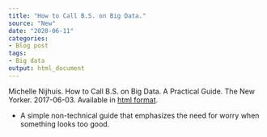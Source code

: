 ```yaml
---
title: "How to Call B.S. on Big Data."
source: "New"
date: "2020-06-11"
categories:
- Blog post
tags:
- Big data
output: html_document
---
```


Michelle Nijhuis. How to Call B.S. on Big Data. A Practical Guide. The New Yorker. 2017-06-03. Available in [html format](https://www.newyorker.com/tech/annals-of-technology/how-to-call-bullshit-on-big-data-a-practical-guide).

<!---More--->

+ A simple non-technical guide that emphasizes the need for worry when something looks too good.

